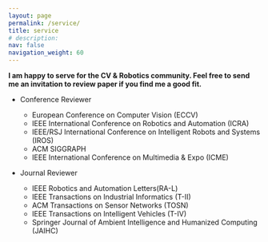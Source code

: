 ```yaml
---
layout: page
permalink: /service/
title: service
# description: 
nav: false
navigation_weight: 60
---
```


**I am happy to serve for the CV & Robotics community. Feel free to send me an invitation to review paper if you find me a good fit.**

- Conference Reviewer
    - European Conference on Computer Vision (ECCV)
    - IEEE International Conference on Robotics and Automation (ICRA)
    - IEEE/RSJ International Conference on Intelligent Robots and Systems (IROS)
    - ACM SIGGRAPH 
    - IEEE International Conference on Multimedia & Expo (ICME) 

- Journal Reviewer
    - IEEE Robotics and Automation Letters(RA-L)
    - IEEE Transactions on Industrial Informatics (T-II)
    - ACM Transactions on Sensor Networks (TOSN)
    - IEEE Transactions on Intelligent Vehicles (T-IV)
    - Springer Journal of Ambient Intelligence and Humanized Computing (JAIHC)

<!-- - Invited Talk
    - [2023-08-01] Research Talk @ <a href="https://ai4ce.github.io/">AI4CE Lab</a> at New York University (NYU).
    - [2023-10-07] Research Talk @ the seminar hosted by <a href="http://www.vitalent.se/">Vitalent Consulting AB</a>.  -->